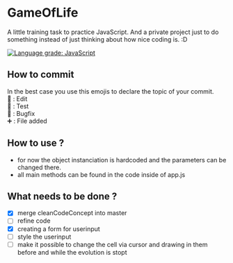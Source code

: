 # GameOfLife
A little training task to practice JavaScript.
And a private project just to do something instead of just thinking about how nice coding is. :D

[![Language grade: JavaScript](https://img.shields.io/lgtm/grade/javascript/g/LineageFalcon/GameOfLife.svg?logo=lgtm&logoWidth=18)](https://lgtm.com/projects/g/LineageFalcon/GameOfLife/context:javascript)

## How to commit

In the best case you use this emojis to declare the topic of your commit.</br>
📝 : Edit</br>
🔧 : Test</br>
🐞 : Bugfix</br>
➕ : File added</br>

## How to use ? 
- for now the object instanciation is hardcoded and the parameters can be changed there.
- all main methods can be found in the code inside of app.js

## What needs to be done ?
- [X] merge cleanCodeConcept into master
- [ ] refine code
- [X] creating a form for userinput
- [ ] style the userinput
- [ ] make it possible to change the cell via cursor and drawing in them before and while the evolution is stopt
